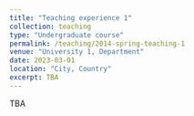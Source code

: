 ```yaml
---
title: "Teaching experience 1"
collection: teaching
type: "Undergraduate course"
permalink: /teaching/2014-spring-teaching-1
venue: "University 1, Department"
date: 2023-03-01
location: "City, Country"
excerpt: TBA
---
```


TBA